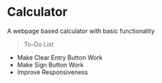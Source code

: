 # Calculator
A webpage based calculator with basic functionality

> To-Do List
- Make Clear Entry Button Work
- Make Sign Button Work
- Improve Responsiveness
